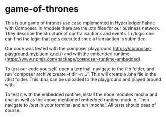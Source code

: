 # game-of-thrones
This is our game of thrones use case implemented in Hyperledger Fabric with Composer.
In /models there are the .cto files for our business network. They describe
the structure of our transactions and events.
In /logic one can find the logic that gets executed once a transaction is submitted.

Our code was tested with the composer playground (https://composer-playground.mybluemix.net/)
and with the embedded runtime (https://www.npmjs.com/package/composer-runtime-embedded).

To test our code yourself, open a terminal, navigate to the /lib folder, and
run 'composer archive create -t dir -n ../'. This will create a .bna file in the /dist
folder. This .bna can be uploaded to the playground and played around with.

To test it with the embedded runtime, install the node modules mocha and chai as well
as the above mentioned embedded runtime module. Then navigate to /test in your terminal 
and run 'mocha'. All tests should pass of course.